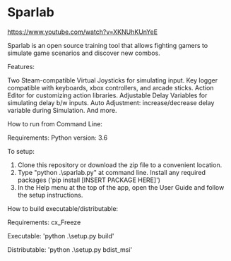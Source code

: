 # Sparlab

https://www.youtube.com/watch?v=XKNUhKUnYeE

Sparlab is an open source training tool that allows fighting gamers to simulate game scenarios and discover new combos.

Features:

Two Steam-compatible Virtual Joysticks for simulating input.
Key logger compatible with keyboards, xbox controllers, and arcade sticks. 
Action Editor for customizing action libraries. 
Adjustable Delay Variables for simulating delay b/w inputs. 
Auto Adjustment: increase/decrease delay variable during Simulation. 
And more. 


How to run from Command Line: 

Requirements:
Python version: 3.6

To setup: 
1) Clone this repository or download the zip file to a convenient location.
2) Type "python .\sparlab.py" at command line. Install any required packages ('pip install [INSERT PACKAGE HERE]') 
3) In the Help menu at the top of the app, open the User Guide and follow the setup instructions.


How to build executable/distributable: 

Requirements:
cx_Freeze

Executable:
'python .\setup.py build'  

Distributable:
'python .\setup.py bdist_msi'






